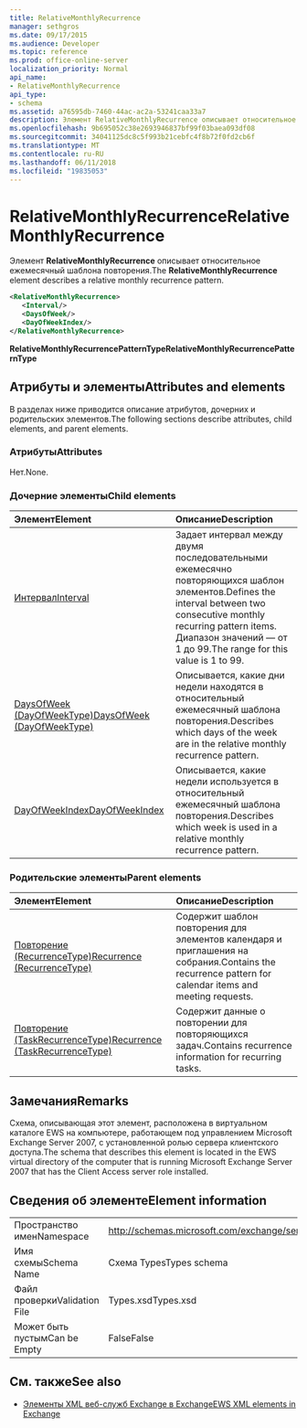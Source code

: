 ```yaml
---
title: RelativeMonthlyRecurrence
manager: sethgros
ms.date: 09/17/2015
ms.audience: Developer
ms.topic: reference
ms.prod: office-online-server
localization_priority: Normal
api_name:
- RelativeMonthlyRecurrence
api_type:
- schema
ms.assetid: a76595db-7460-44ac-ac2a-53241caa33a7
description: Элемент RelativeMonthlyRecurrence описывает относительное ежемесячный шаблона повторения.
ms.openlocfilehash: 9b695052c38e2693946837bf99f03baea093df08
ms.sourcegitcommit: 34041125dc8c5f993b21cebfc4f8b72f0fd2cb6f
ms.translationtype: MT
ms.contentlocale: ru-RU
ms.lasthandoff: 06/11/2018
ms.locfileid: "19835053"
---
```

# <a name="relativemonthlyrecurrence"></a><span data-ttu-id="85040-103">RelativeMonthlyRecurrence</span><span class="sxs-lookup"><span data-stu-id="85040-103">RelativeMonthlyRecurrence</span></span>

<span data-ttu-id="85040-104">Элемент **RelativeMonthlyRecurrence** описывает относительное ежемесячный шаблона повторения.</span><span class="sxs-lookup"><span data-stu-id="85040-104">The **RelativeMonthlyRecurrence** element describes a relative monthly recurrence pattern.</span></span> 
  
```xml
<RelativeMonthlyRecurrence>
   <Interval/>
   <DaysOfWeek/>
   <DayOfWeekIndex/>
</RelativeMonthlyRecurrence>
```

 <span data-ttu-id="85040-105">**RelativeMonthlyRecurrencePatternType**</span><span class="sxs-lookup"><span data-stu-id="85040-105">**RelativeMonthlyRecurrencePatternType**</span></span>
## <a name="attributes-and-elements"></a><span data-ttu-id="85040-106">Атрибуты и элементы</span><span class="sxs-lookup"><span data-stu-id="85040-106">Attributes and elements</span></span>

<span data-ttu-id="85040-107">В разделах ниже приводится описание атрибутов, дочерних и родительских элементов.</span><span class="sxs-lookup"><span data-stu-id="85040-107">The following sections describe attributes, child elements, and parent elements.</span></span>
  
### <a name="attributes"></a><span data-ttu-id="85040-108">Атрибуты</span><span class="sxs-lookup"><span data-stu-id="85040-108">Attributes</span></span>

<span data-ttu-id="85040-109">Нет.</span><span class="sxs-lookup"><span data-stu-id="85040-109">None.</span></span>
  
### <a name="child-elements"></a><span data-ttu-id="85040-110">Дочерние элементы</span><span class="sxs-lookup"><span data-stu-id="85040-110">Child elements</span></span>

|<span data-ttu-id="85040-111">**Элемент**</span><span class="sxs-lookup"><span data-stu-id="85040-111">**Element**</span></span>|<span data-ttu-id="85040-112">**Описание**</span><span class="sxs-lookup"><span data-stu-id="85040-112">**Description**</span></span>|
|:-----|:-----|
|[<span data-ttu-id="85040-113">Интервал</span><span class="sxs-lookup"><span data-stu-id="85040-113">Interval</span></span>](interval.md) <br/> |<span data-ttu-id="85040-114">Задает интервал между двумя последовательными ежемесячно повторяющихся шаблон элементов.</span><span class="sxs-lookup"><span data-stu-id="85040-114">Defines the interval between two consecutive monthly recurring pattern items.</span></span> <span data-ttu-id="85040-115">Диапазон значений — от 1 до 99.</span><span class="sxs-lookup"><span data-stu-id="85040-115">The range for this value is 1 to 99.</span></span>  <br/> |
|[<span data-ttu-id="85040-116">DaysOfWeek (DayOfWeekType)</span><span class="sxs-lookup"><span data-stu-id="85040-116">DaysOfWeek (DayOfWeekType)</span></span>](daysofweek-dayofweektype.md) <br/> |<span data-ttu-id="85040-117">Описывается, какие дни недели находятся в относительный ежемесячный шаблона повторения.</span><span class="sxs-lookup"><span data-stu-id="85040-117">Describes which days of the week are in the relative monthly recurrence pattern.</span></span>  <br/> |
|[<span data-ttu-id="85040-118">DayOfWeekIndex</span><span class="sxs-lookup"><span data-stu-id="85040-118">DayOfWeekIndex</span></span>](dayofweekindex.md) <br/> |<span data-ttu-id="85040-119">Описывается, какие недели используется в относительный ежемесячный шаблона повторения.</span><span class="sxs-lookup"><span data-stu-id="85040-119">Describes which week is used in a relative monthly recurrence pattern.</span></span>  <br/> |
   
### <a name="parent-elements"></a><span data-ttu-id="85040-120">Родительские элементы</span><span class="sxs-lookup"><span data-stu-id="85040-120">Parent elements</span></span>

|<span data-ttu-id="85040-121">**Элемент**</span><span class="sxs-lookup"><span data-stu-id="85040-121">**Element**</span></span>|<span data-ttu-id="85040-122">**Описание**</span><span class="sxs-lookup"><span data-stu-id="85040-122">**Description**</span></span>|
|:-----|:-----|
|[<span data-ttu-id="85040-123">Повторение (RecurrenceType)</span><span class="sxs-lookup"><span data-stu-id="85040-123">Recurrence (RecurrenceType)</span></span>](recurrence-recurrencetype.md) <br/> |<span data-ttu-id="85040-124">Содержит шаблон повторения для элементов календаря и приглашения на собрания.</span><span class="sxs-lookup"><span data-stu-id="85040-124">Contains the recurrence pattern for calendar items and meeting requests.</span></span>  <br/> |
|[<span data-ttu-id="85040-125">Повторение (TaskRecurrenceType)</span><span class="sxs-lookup"><span data-stu-id="85040-125">Recurrence (TaskRecurrenceType)</span></span>](recurrence-taskrecurrencetype.md) <br/> |<span data-ttu-id="85040-126">Содержит данные о повторении для повторяющихся задач.</span><span class="sxs-lookup"><span data-stu-id="85040-126">Contains recurrence information for recurring tasks.</span></span>  <br/> |
   
## <a name="remarks"></a><span data-ttu-id="85040-127">Замечания</span><span class="sxs-lookup"><span data-stu-id="85040-127">Remarks</span></span>

<span data-ttu-id="85040-128">Схема, описывающая этот элемент, расположена в виртуальном каталоге EWS на компьютере, работающем под управлением Microsoft Exchange Server 2007, с установленной ролью сервера клиентского доступа.</span><span class="sxs-lookup"><span data-stu-id="85040-128">The schema that describes this element is located in the EWS virtual directory of the computer that is running Microsoft Exchange Server 2007 that has the Client Access server role installed.</span></span>
  
## <a name="element-information"></a><span data-ttu-id="85040-129">Сведения об элементе</span><span class="sxs-lookup"><span data-stu-id="85040-129">Element information</span></span>

|||
|:-----|:-----|
|<span data-ttu-id="85040-130">Пространство имен</span><span class="sxs-lookup"><span data-stu-id="85040-130">Namespace</span></span>  <br/> |http://schemas.microsoft.com/exchange/services/2006/types  <br/> |
|<span data-ttu-id="85040-131">Имя схемы</span><span class="sxs-lookup"><span data-stu-id="85040-131">Schema Name</span></span>  <br/> |<span data-ttu-id="85040-132">Схема Types</span><span class="sxs-lookup"><span data-stu-id="85040-132">Types schema</span></span>  <br/> |
|<span data-ttu-id="85040-133">Файл проверки</span><span class="sxs-lookup"><span data-stu-id="85040-133">Validation File</span></span>  <br/> |<span data-ttu-id="85040-134">Types.xsd</span><span class="sxs-lookup"><span data-stu-id="85040-134">Types.xsd</span></span>  <br/> |
|<span data-ttu-id="85040-135">Может быть пустым</span><span class="sxs-lookup"><span data-stu-id="85040-135">Can be Empty</span></span>  <br/> |<span data-ttu-id="85040-136">False</span><span class="sxs-lookup"><span data-stu-id="85040-136">False</span></span>  <br/> |
   
## <a name="see-also"></a><span data-ttu-id="85040-137">См. также</span><span class="sxs-lookup"><span data-stu-id="85040-137">See also</span></span>



- [<span data-ttu-id="85040-138">Элементы XML веб-служб Exchange в Exchange</span><span class="sxs-lookup"><span data-stu-id="85040-138">EWS XML elements in Exchange</span></span>](ews-xml-elements-in-exchange.md)

